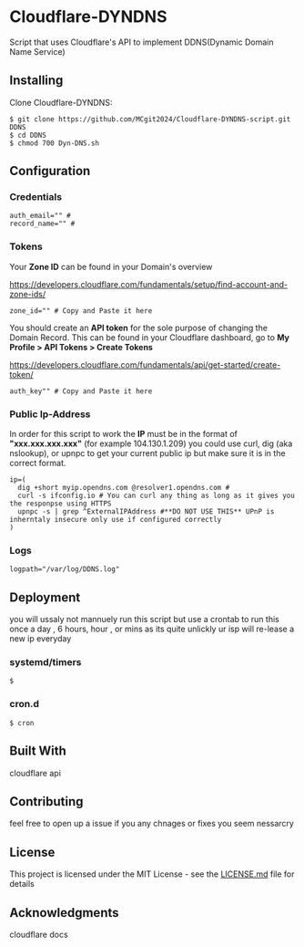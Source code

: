 # Cloudflare-DYNDNS

Script that uses Cloudflare's API to implement DDNS(Dynamic Domain Name Service)

## Installing
Clone Cloudflare-DYNDNS:
```
$ git clone https://github.com/MCgit2024/Cloudflare-DYNDNS-script.git DDNS
$ cd DDNS
$ chmod 700 Dyn-DNS.sh
```
## Configuration

### Credentials
```
auth_email="" #
record_name="" #
```
### Tokens
Your **Zone ID** can be found in your Domain's overview

https://developers.cloudflare.com/fundamentals/setup/find-account-and-zone-ids/
```
zone_id="" # Copy and Paste it here 
```
You should create an **API token** for the sole purpose of changing the Domain Record. This can be found in your Cloudflare dashboard, go to **My Profile > API Tokens > Create Tokens**

https://developers.cloudflare.com/fundamentals/api/get-started/create-token/
```
auth_key"" # Copy and Paste it here
```
### Public Ip-Address
In order for this script to work the **IP** must be in the format of **"xxx.xxx.xxx.xxx"** (for example 104.130.1.209) 
you could use curl, dig (aka nslookup), or upnpc to get your current public ip but make sure it is in the correct format.
```
ip=(
  dig +short myip.opendns.com @resolver1.opendns.com #
  curl -s ifconfig.io # You can curl any thing as long as it gives you the responpse using HTTPS
  upnpc -s | grep ^ExternalIPAddress #**DO NOT USE THIS** UPnP is inherntaly insecure only use if configured correctly 
)
```
### Logs
```
logpath="/var/log/DDNS.log"
```
## Deployment
you will ussaly not mannuely run this script but use a crontab to run this once a day , 6 hours, hour , or mins as its quite unlickly ur isp will re-lease a new ip everyday
### systemd/timers
```
$ 
```
### cron.d
```
$ cron
```
## Built With

cloudflare api

## Contributing

feel free to open up a issue if you any chnages or fixes you seem nessarcry 

## License

This project is licensed under the MIT License - see the [LICENSE.md](LICENSE) file for details

## Acknowledgments

cloudflare docs

